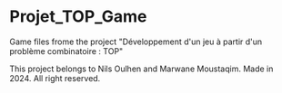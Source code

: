 # Projet_TOP_Game
Game files frome the project "Développement d'un jeu à partir d'un problème combinatoire : TOP"

This project belongs to Nils Oulhen and Marwane Moustaqim.
Made in 2024.
All right reserved.
